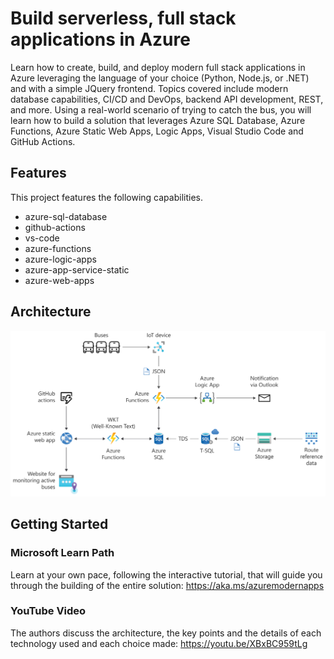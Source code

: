 # Build serverless, full stack applications in Azure

Learn how to create, build, and deploy modern full stack applications in Azure leveraging the language of your choice (Python, Node.js, or .NET) and with a simple JQuery frontend. Topics covered include modern database capabilities, CI/CD and DevOps, backend API development, REST, and more. Using a real-world scenario of trying to catch the bus, you will learn how to build a solution that leverages Azure SQL Database, Azure Functions, Azure Static Web Apps, Logic Apps, Visual Studio Code and GitHub Actions.

## Features

This project features the following capabilities.

- azure-sql-database
- github-actions
- vs-code
- azure-functions
- azure-logic-apps
- azure-app-service-static
- azure-web-apps

## Architecture

![Solution Architecture](./documents/catch-the-bus-architecture.svg)

## Getting Started

### Microsoft Learn Path

Learn  at your own pace, following the interactive tutorial, that will guide you through the building of the entire solution: https://aka.ms/azuremodernapps 

### YouTube Video

The authors discuss the architecture, the key points and the details of each technology used and each choice made: https://youtu.be/XBxBC959tLg
